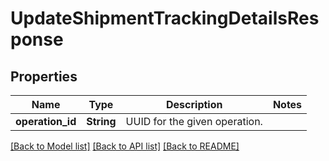 # UpdateShipmentTrackingDetailsResponse

## Properties

Name | Type | Description | Notes
------------ | ------------- | ------------- | -------------
**operation_id** | **String** | UUID for the given operation. | 

[[Back to Model list]](../README.md#documentation-for-models) [[Back to API list]](../README.md#documentation-for-api-endpoints) [[Back to README]](../README.md)


